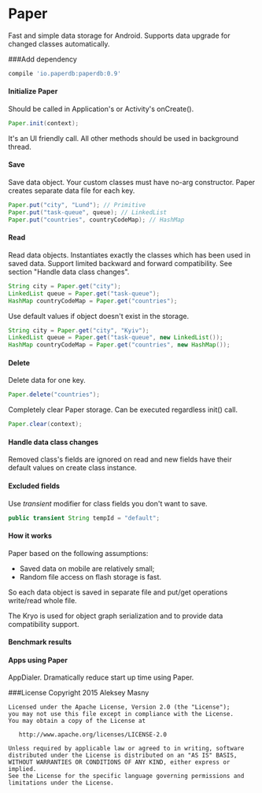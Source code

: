 # Paper
Fast and simple data storage for Android. Supports data upgrade for changed classes automatically.

###Add dependency
```groovy
compile 'io.paperdb:paperdb:0.9'
```

#### Initialize Paper
Should be called in Application's or Activity's onCreate().

```java
Paper.init(context);
```

It's an UI friendly call. All other methods should be used in background thread.

#### Save
Save data object. Your custom classes must have no-arg constructor.
Paper creates separate data file for each key.

```java
Paper.put("city", "Lund"); // Primitive
Paper.put("task-queue", queue); // LinkedList
Paper.put("countries", countryCodeMap); // HashMap
```

#### Read
Read data objects. Instantiates exactly the classes which has been used in saved data. Support limited backward and forward compatibility. See section "Handle data class changes".

```java
String city = Paper.get("city");
LinkedList queue = Paper.get("task-queue");
HashMap countryCodeMap = Paper.get("countries");
```

Use default values if object doesn't exist in the storage.

```java
String city = Paper.get("city", "Kyiv");
LinkedList queue = Paper.get("task-queue", new LinkedList());
HashMap countryCodeMap = Paper.get("countries", new HashMap());
```

#### Delete
Delete data for one key.

```java
Paper.delete("countries");
```

Completely clear Paper storage. Can be executed regardless init() call.

```java
Paper.clear(context);
```

#### Handle data class changes
Removed class's fields are ignored on read and new fields have their default values on create class instance.

#### Excluded fields
Use <i>transient</i> modifier for class fields you don't want to save.

```java
public transient String tempId = "default";
```

#### How it works
Paper based on the following assumptions:
- Saved data on mobile are relatively small;
- Random file access on flash storage is fast.

So each data object is saved in separate file and put/get operations write/read whole file.

The Kryo is used for object graph serialization and to provide data compatibility support.

#### Benchmark results

#### Apps using Paper
AppDialer. Dramatically reduce start up time using Paper.

###License
    Copyright 2015 Aleksey Masny

    Licensed under the Apache License, Version 2.0 (the "License");
    you may not use this file except in compliance with the License.
    You may obtain a copy of the License at

       http://www.apache.org/licenses/LICENSE-2.0

    Unless required by applicable law or agreed to in writing, software
    distributed under the License is distributed on an "AS IS" BASIS,
    WITHOUT WARRANTIES OR CONDITIONS OF ANY KIND, either express or implied.
    See the License for the specific language governing permissions and
    limitations under the License.

